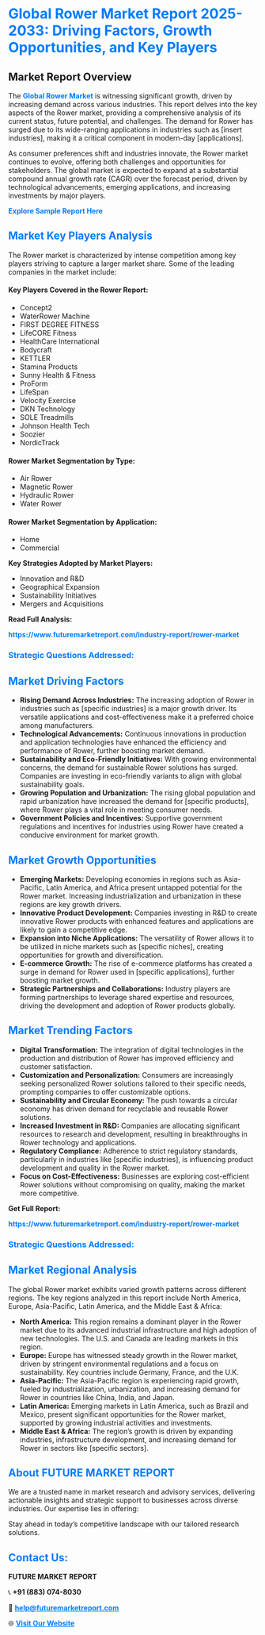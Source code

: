 <h1 style="color: #007BFF;">Global Rower Market Report 2025-2033: Driving Factors, Growth Opportunities, and Key Players</h1>

<section id="overview">
<h2>Market Report Overview</h2>
<p>The <a href="https://www.futuremarketreport.com/industry-report/rower-market" style="color: #007BFF; text-decoration: none;"><strong>Global Rower Market</strong></a> is witnessing significant growth, driven by increasing demand across various industries. This report delves into the key aspects of the Rower market, providing a comprehensive analysis of its current status, future potential, and challenges. The demand for Rower has surged due to its wide-ranging applications in industries such as [insert industries], making it a critical component in modern-day [applications].</p>
<p>As consumer preferences shift and industries innovate, the Rower market continues to evolve, offering both challenges and opportunities for stakeholders. The global market is expected to expand at a substantial compound annual growth rate (CAGR) over the forecast period, driven by technological advancements, emerging applications, and increasing investments by major players.</p>
</section>

<section id="overview">
<p><a href="https://www.futuremarketreport.com/request-sample/reportId=104947" style="color: #007BFF; text-decoration: none;"><strong>Explore Sample Report Here</strong></a></p>
</section>

<section id="key-players">
<h2 style="color: #007BFF;">Market Key Players Analysis</h2>
<p>The Rower market is characterized by intense competition among key players striving to capture a larger market share. Some of the leading companies in the market include:</p>
<h4>Key Players Covered in the Rower Report:</h4>
<ul><li>Concept2</li><li>WaterRower Machine</li><li>FIRST DEGREE FITNESS</li><li>LifeCORE Fitness</li><li>HealthCare International</li><li>Bodycraft</li><li>KETTLER</li><li>Stamina Products</li><li>Sunny Health &amp; Fitness</li><li>ProForm</li><li>LifeSpan</li><li>Velocity Exercise</li><li>DKN Technology</li><li>SOLE Treadmills</li><li>Johnson Health Tech</li><li>Soozier</li><li>NordicTrack</li></ul>
<h4>Rower Market Segmentation by Type:</h4>
<ul><li>Air Rower</li><li>Magnetic Rower</li><li>Hydraulic Rower</li><li>Water Rower</li></ul>

<h4>Rower Market Segmentation by Application:</h4>
<ul><li>Home</li><li>Commercial</li></ul>
<p><strong>Key Strategies Adopted by Market Players:</strong></p>
<ul>
<li>Innovation and R&D</li>
<li>Geographical Expansion</li>
<li>Sustainability Initiatives</li>
<li>Mergers and Acquisitions</li>
</ul>
</section>

<section>
<p><strong>Read Full Analysis: </strong></p><a href="https://www.futuremarketreport.com/industry-report/rower-market" style="color: #007BFF; text-decoration: none;"><strong>https://www.futuremarketreport.com/industry-report/rower-market</strong></a>
<h3 style="color: #007BFF;">Strategic Questions Addressed:</h3>
</section>

<section id="driving-factors">
<h2 style="color: #007BFF;">Market Driving Factors</h2>
<ul>
<li><strong>Rising Demand Across Industries:</strong> The increasing adoption of Rower in industries such as [specific industries] is a major growth driver. Its versatile applications and cost-effectiveness make it a preferred choice among manufacturers.</li>
<li><strong>Technological Advancements:</strong> Continuous innovations in production and application technologies have enhanced the efficiency and performance of Rower, further boosting market demand.</li>
<li><strong>Sustainability and Eco-Friendly Initiatives:</strong> With growing environmental concerns, the demand for sustainable Rower solutions has surged. Companies are investing in eco-friendly variants to align with global sustainability goals.</li>
<li><strong>Growing Population and Urbanization:</strong> The rising global population and rapid urbanization have increased the demand for [specific products], where Rower plays a vital role in meeting consumer needs.</li>
<li><strong>Government Policies and Incentives:</strong> Supportive government regulations and incentives for industries using Rower have created a conducive environment for market growth.</li>
</ul>
</section>

<section id="growth-opportunities">
<h2 style="color: #007BFF;">Market Growth Opportunities</h2>
<ul>
<li><strong>Emerging Markets:</strong> Developing economies in regions such as Asia-Pacific, Latin America, and Africa present untapped potential for the Rower market. Increasing industrialization and urbanization in these regions are key growth drivers.</li>
<li><strong>Innovative Product Development:</strong> Companies investing in R&D to create innovative Rower products with enhanced features and applications are likely to gain a competitive edge.</li>
<li><strong>Expansion into Niche Applications:</strong> The versatility of Rower allows it to be utilized in niche markets such as [specific niches], creating opportunities for growth and diversification.</li>
<li><strong>E-commerce Growth:</strong> The rise of e-commerce platforms has created a surge in demand for Rower used in [specific applications], further boosting market growth.</li>
<li><strong>Strategic Partnerships and Collaborations:</strong> Industry players are forming partnerships to leverage shared expertise and resources, driving the development and adoption of Rower products globally.</li>
</ul>
</section>

<section id="trending-factors">
<h2 style="color: #007BFF;">Market Trending Factors</h2>
<ul>
<li><strong>Digital Transformation:</strong> The integration of digital technologies in the production and distribution of Rower has improved efficiency and customer satisfaction.</li>
<li><strong>Customization and Personalization:</strong> Consumers are increasingly seeking personalized Rower solutions tailored to their specific needs, prompting companies to offer customizable options.</li>
<li><strong>Sustainability and Circular Economy:</strong> The push towards a circular economy has driven demand for recyclable and reusable Rower solutions.</li>
<li><strong>Increased Investment in R&D:</strong> Companies are allocating significant resources to research and development, resulting in breakthroughs in Rower technology and applications.</li>
<li><strong>Regulatory Compliance:</strong> Adherence to strict regulatory standards, particularly in industries like [specific industries], is influencing product development and quality in the Rower market.</li>
<li><strong>Focus on Cost-Effectiveness:</strong> Businesses are exploring cost-efficient Rower solutions without compromising on quality, making the market more competitive.</li>
</ul>
</section>

<section>
<p><strong>Get Full Report: </strong></p><a href="https://www.futuremarketreport.com/industry-report/rower-market" style="color: #007BFF; text-decoration: none;"><strong>https://www.futuremarketreport.com/industry-report/rower-market</strong></a>
<h3 style="color: #007BFF;">Strategic Questions Addressed:</h3>
</section>


<section id="regional-analysis">
<h2 style="color: #007BFF;">Market Regional Analysis</h2>
<p>The global Rower market exhibits varied growth patterns across different regions. The key regions analyzed in this report include North America, Europe, Asia-Pacific, Latin America, and the Middle East & Africa:</p>
<ul>
<li><strong>North America:</strong> This region remains a dominant player in the Rower market due to its advanced industrial infrastructure and high adoption of new technologies. The U.S. and Canada are leading markets in this region.</li>
<li><strong>Europe:</strong> Europe has witnessed steady growth in the Rower market, driven by stringent environmental regulations and a focus on sustainability. Key countries include Germany, France, and the U.K.</li>
<li><strong>Asia-Pacific:</strong> The Asia-Pacific region is experiencing rapid growth, fueled by industrialization, urbanization, and increasing demand for Rower in countries like China, India, and Japan.</li>
<li><strong>Latin America:</strong> Emerging markets in Latin America, such as Brazil and Mexico, present significant opportunities for the Rower market, supported by growing industrial activities and investments.</li>
<li><strong>Middle East & Africa:</strong> The region’s growth is driven by expanding industries, infrastructure development, and increasing demand for Rower in sectors like [specific sectors].</li>
</ul>
</section>

<footer>
<h2 style="color: #007BFF;">About FUTURE MARKET REPORT</h2>
<p>We are a trusted name in market research and advisory services, delivering actionable insights and strategic support to businesses across diverse industries. Our expertise lies in offering:</p>

<p>Stay ahead in today’s competitive landscape with our tailored research solutions.</p>

<h2 style="color: #007BFF;">Contact Us:</h2>
<p><strong>FUTURE MARKET REPORT</strong></p>
<p>📞 <strong>+91 (883) 074-8030</strong></p>
<p>📧 <strong><a href="mailto:help@futuremarketreport.com" style="color: #007BFF;">help@futuremarketreport.com</a></strong></p>
<p>🌐 <strong><a href="https://www.futuremarketreport.com/" style="color: #007BFF;">Visit Our Website</a></strong></p>
</footer>